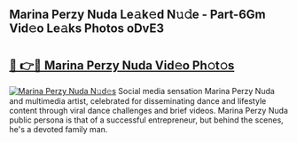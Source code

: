 ## Marina Perzy Nuda Le𝚊k𝚎d N𝚞𝚍e - Part-6Gm Vid𝚎o Le𝚊ks Photos oDvE3

# <h2><a href="http://fbfiqt.evod.top/?m=Marina+Perzy+Nuda">🔗 👉🔴 Marina Perzy Nuda Vid𝚎o Ph𝚘t𝚘s</a></h2>

[![Marina Perzy Nuda N𝚞d𝚎s](https://i.imgur.com/8V9OHl7.gif)](http://fbfiqt.evod.top/?m=Marina+Perzy+Nuda)
Social media sensation Marina Perzy Nuda and multimedia artist, celebrated for disseminating dance and lifestyle content through viral dance challenges and brief videos. Marina Perzy Nuda public persona is that of a successful entrepreneur, but behind the scenes, he's a devoted family man. 
